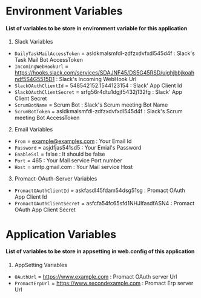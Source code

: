 # Environment Variables 
#### List of variables to be store in environment variable for this application 
1. Slack Variables 
  * ```DailyTaskMailAccessToken``` = asldkmalsmfdl-zdfzxdvfxdl545d4f :
      Slack's Task Mail Bot AccessToken 
  * ```IncomingWebHookUrl``` =  https://hooks.slack.com/services/SDAJNF45/DS5G45RSD/uighjbbjkoahndf5S4G5515D1 :
    Slack's Incoming WebHook Url 
  * ```SlackOAuthClientId``` =  548542152.1544123154 :
    Slack' App Client Id 
  * ```SlackOAuthClientSecret``` =  srfg56r4dtu1dgjf5432j132fg :
    Slack' App Client Secret 
  * ```ScrumBotName``` = Scrum Bot :
      Slack's Scrum meeting Bot Name 
  * ```ScrumBotToken``` = asldkmalsmfdl-zdfzxdvfxdl545d4f :
      Slack's Scrum meeting Bot AccessToken 

2. Email Variables 
  * ```From``` =  example@examples.com :
    Your Email Id 
  * ```Password``` =  asjdfjas541sd5 :
    Your Emial's Password 
  * ```EnableSsl``` =  false :
    It should be false 
  * ```Port``` =  465 :
    Your Mail service Port number 
  * ```Host``` =  smtp.gmail.com :
    Your Mail service Host 

3. Promact-OAuth-Server Variables 
  * ```PromactOAuthClientId``` =  askfasdl45fdam54dsg51sg :
    Promact OAuth App Client Id 
  * ```PromactOAuthClientSecret``` =  asfcfa54fc65sfd1NHJIfasdfASN4 :
    Promact OAuth App Client Secret  

# Application Variables 
#### List of variables to be store in appsetting in web.config of this application 
1. AppSetting Variables 
  * ```OAuthUrl``` = https://www.example.com :
    Promact OAuth server Url 
  * ```PromactErpUrl``` = https://www.secondexample.com :
    Promact Erp server Url 
